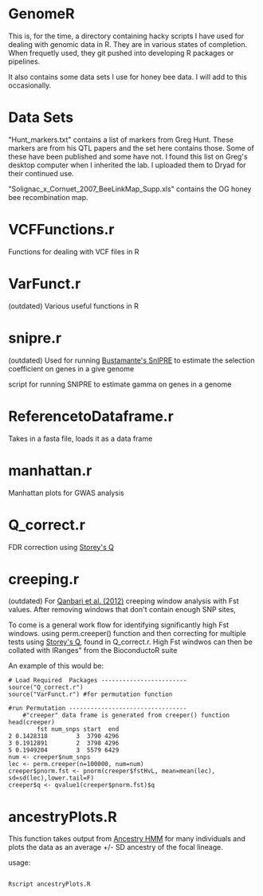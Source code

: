 GenomeR
=======
This is, for the time, a directory containing hacky scripts I have used for dealing with genomic data in R. They are in various states of completion. When frequetly used, they git pushed into developing R packages or pipelines.

It also contains some data sets I use for honey bee data. I will add to this occasionally. 

# Data Sets
"Hunt_markers.txt" contains a list of markers from Greg Hunt. These markers are from his QTL papers and the set here contains those. Some of these have been published and some have not. I found this list on Greg's desktop computer when I inherited the lab. I uploaded them to Dryad for their continued use.




"Solignac_x_Cornuet_2007_BeeLinkMap_Supp.xls" contains the OG honey bee recombination map. 



# VCFFunctions.r 

Functions for dealing with VCF files in R

# VarFunct.r
(outdated)
Various useful functions in R

# snipre.r 
(outdated)
Used for running [Bustamante's SnIPRE](http://journals.plos.org/ploscompbiol/article?id=10.1371/journal.pcbi.1002806) to estimate the selection coefficient on genes in a give genome

script for running SNIPRE to estimate gamma on genes in a genome

# ReferencetoDataframe.r

Takes in a fasta file, loads it as a data frame

# manhattan.r

Manhattan plots for GWAS analysis

# Q_correct.r

FDR correction using [Storey's Q](http://www.genomine.org/papers/directfdr.pdf)

# creeping.r

(outdated)
For [Qanbari et al. (2012)](http://journals.plos.org/plosone/article?id=10.1371/journal.pone.0049525) creeping window analysis with Fst values. After removing windows that don't contain enough SNP sites, 


To come is a general work flow for identifying significantly high Fst windows. using perm.creeper() function and then correcting for multiple tests using [Storey's Q](http://www.genomine.org/papers/directfdr.pdf), found in Q_correct.r.  High Fst windwos can then be collated with IRanges" from the BioconductoR suite

An example of this would be:

<pre><code># Load Required  Packages ------------------------
source("Q_correct.r")
source("VarFunct.r") #for permutation function
	
#run Permutation --------------------------------- 	
	#"creeper" data frame is generated from creeper() function
head(creeper)
        fst num_snps start  end
2 0.1428318        3  3790 4296
3 0.1912891        2  3798 4296
5 0.1949204        3  5579 6429
num <- creeper$num_snps
lec <- perm.creeper(n=100000, num=num)
creeper$pnorm.fst <- pnorm(creeper$fstHvL, mean=mean(lec), sd=sd(lec),lower.tail=F)
creeper$q <- qvalue1(creeper$pnorm.fst)$q
</code></pre>

# ancestryPlots.R 

This function takes output from [Ancestry HMM](http://biorxiv.org/content/early/2016/07/15/064238) for many individuals and plots the data as an average +/- SD ancestry of the focal lineage. 

usage: 
<pre><code>
Rscript ancestryPlots.R <FILE1 .ahmm.maxpost>
</code></pre>




